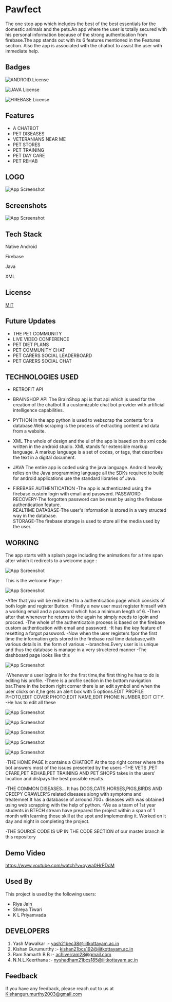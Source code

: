 # Pawfect
The one stop app which includes the best of the best essentials 
for the domestic animals and the pets.An app where the user is totally secured
with his personal information because of the strong authentication 
from firebase.The app stands out with its 6 features mentioned 
in the Features section. Also the app is associated with the 
chatbot to assist the user with immediate help.



## Badges


![ANDROID License](https://img.shields.io/badge/Android-3DDC84?style=for-the-badge&logo=android&logoColor=white)

![JAVA License](https://img.shields.io/badge/Java-ED8B00?style=for-the-badge&logo=java&logoColor=white)

![FIREBASE License](https://img.shields.io/badge/firebase-ffca28?style=for-the-badge&logo=firebase&logoColor=black)



## Features

- A CHATBOT
- PET DISEASES
- VETERANIANS NEAR ME
- PET STORES
- PET TRAINING
- PET DAY CARE
- PET REHAB

    
## LOGO
![App Screenshot](https://github.com/Yash-Mawalkar/Database_For_App/blob/main/app_icon_1.png)

## Screenshots

![App Screenshot](https://github.com/Yash-Mawalkar/Database_For_App/blob/main/WhatsApp%20Image%202022-03-31%20at%202.47.41%20AM.jpeg)


## Tech Stack
Native Android

Firebase

Java

XML


## License

[MIT](https://choosealicense.com/licenses/mit/)


## Future Updates
- THE PET COMMUNITY
- LIVE VIDEO CONFERENCE
- PET DIET PLANS
- PET COMMUNITY CHAT
- PET CARERS SOCIAL LEADERBOARD
- PET CARERS SOCIAL CHAT
## TECHNOLOGIES USED
- RETROFIT API
- BRAINSHOP API
The BrainShop api is that api which is used for the creation
of the chatbot.It a customizable chat bot provider with artificial intelligence capabilities.

- PYTHON
In the app python is used to webscrap the contents for a 
database.Web scraping is the process of  extracting content and data from a website.

- XML
The whole of design and the ui of the app is based on the 
xml code written in the android studio.
XML stands for extensible markup language. A markup language is a set of codes, or tags, that describes the text in a digital document.

- JAVA
The entire app is coded using the java language.
Android heavily relies on the Java programming language all the SDKs required to build for android applications use the standard libraries of Java.

- FIREBASE
AUTHENTICATION -The app is authenticated using the 
firebase custom login with email and password.
PASSWORD RECOVERY-The forgotten password can be reset 
by using the firebase authentication feature.      
REALTIME DATABASE-The user's information is stored in a very
structed way in the database.      
STORAGE-The firebase storage is used to store all the media
used by the user.

## WORKING
The app starts with a splash page including the animations for a time span after which it redirects to a welcome page : 

![App Screenshot](https://github.com/Yash-Mawalkar/Database_For_App/blob/main/Splash_page.jpeg)

This is the welcome Page : 

![App Screenshot](https://github.com/Yash-Mawalkar/Database_For_App/blob/main/Welcome_page.jpeg)

-After that you will be redirected to a authentication page which consists of both login and register Button.
-Firstly a new user must register himself with a working email and a password which has a minimum length of 6.
-Then after that whenever he returns to the again he simply needs to lgoin and procced.
-The whole of the authenticatoin process is based on the firebase custom authentication with email and password.
-It has the key feature of resetting a forgot password.
-Now when the user registers fpor the first time the information gets stored in the firebase real time database,with various details in. the form of various --branches.Every user is is unique and thus the database is manage in a very structered manner
-The dashboard page looks like this

![App Screenshot](https://github.com/Yash-Mawalkar/Database_For_App/blob/main/Home_Screen.jpeg)

-Whenever a user logins in for the first time,the first thing he has to do is editing his profile. -There is a profile section in the bottom navigation bar.There in the bottom right corner there is an edit symbol and when the user clicks on it,he gets an alert box with 5 options.EDIT PROFILE PHOTO,EDIT COVER PHOTO,EDIT NAME,EDIT PHONE NUMBER,EDIT CITY.
-He has to edit all these

![App Screenshot](https://github.com/Yash-Mawalkar/Database_For_App/blob/main/Sign_in_activity.jpeg)

![App Screenshot](https://github.com/Yash-Mawalkar/Database_For_App/blob/main/log_in_activity.jpeg)

![App Screenshot](https://github.com/Yash-Mawalkar/Database_For_App/blob/main/register_activity.jpeg)

![App Screenshot](https://github.com/Yash-Mawalkar/Database_For_App/blob/main/profile_page.jpeg)

![App Screenshot](https://github.com/Yash-Mawalkar/Database_For_App/blob/main/profile_edit_page.jpeg)

-THE HOME PAGE It contains a CHATBOT At the top right corner where the bot answers most of the issues presented by the users
-THE VETS ,PET CFARE,PET REHAB,PET TRAINING AND PET SHOPS takes in the users' location and dislpays the best possible results.

-THE COMMON DISEASES... It has DOGS,CATS,HORSES,PIGS,BIRDS AND CREEPY CRAWLER'S related diseases along with symptoms and treatemnet.It has a databasse of arround 700+ diseases with was obtained using web scrapping with the help of python.
-We as a team of 1st year students in BTECH stream have prepared the project within a span of 1 month with learning those skill at the spot and implementing it. Worked on it day and night in completing the project.

-THE SOURCE CODE IS UP IN THE CODE SECTION of our master branch in this repository


## Demo Video

https://www.youtube.com/watch?v=oywa0HrPDcM


## Used By

This project is used by the following users:
- Riya Jain
- Shreya Tiwari
- K L Priyamvada



## DEVELOPERS
1) Yash Mawalkar :- yash21bec38@iiitkottayam.ac.in
2) Kishan Gurumurthy :- kishan21bcs192@iiitkottayam.ac.in
3) Ram Samarth B B :- achiverram28@gmail.com
4) N.N.L.Keerthana :- nyshadham21bcs185@iiitkottayam.ac.in
## Feedback

If you have any feedback, please reach out to us at Kishangurumurthy2003@gmail.com
